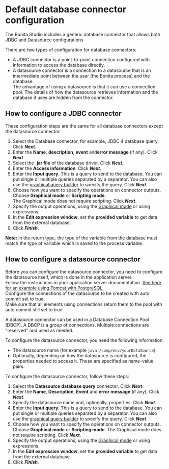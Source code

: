 # Default database connector configuration

The Bonita Studio includes a generic database connector that allows both JDBC and Datasource configurations 

There are two types of configuration for database connectors:

- A JDBC connector is a point-to-point connection configured with information to access the database directly.
- A datasource connector is a connection to a datasource that is an intermediate point between the user (the Bonita process) and the database.  
  The advantage of using a datasource is that it can use a connection pool. The details of how the datasource retrieves information and the database it uses are hidden from the connector.

## How to configure a JDBC connector

These configuration steps are the same for all database connectors except the datasource connector.

1. Select the Database connector, for example, JDBC 4 database query. Click _**Next**_.
2. Enter the **Name**, **description**, **event** and**error message** (if any). Click _**Next**_.
3. Select the **.jar file** of the database driver. Click _**Next**_.
4. Enter the **Access information**. Click _**Next**_.
5. Enter the **Input query**. This is a query to send to the database. You can put single or multiple queries separated by a separator. 
   You can also use the [graphical query builder](graphical-query-builder.md) to specify the query. Click _**Next**_.
6. Choose how you want to specify the operations on connector outputs. Choose **Graphical mode** or **Scripting mode**.  
   The Graphical mode does not require scripting. Click _**Next**_.
7. Specify the output operations, using the [Graphical mode](initialize-a-variable-from-a-database-without-scripting-or-java-code.md) or using expressions.
8. In the **Edit expression window**, set the **provided variable** to get data from the external database.
9. Click _**Finish**_.

**Note:** in the return type, the type of the variable from the database must match the type of variable which is saved to the process variable.

## How to configure a datasource connector

Before you can configure the datasource connector, you need to configure the datasource itself, which is done in the application server.  
Follow the instructions in your application server documentation. [See here for an example using Tomcat with PostgreSQL.](http://tomcat.apache.org/tomcat-8.5-doc/jndi-datasource-examples-howto.html#PostgreSQL)  
Configure the connections of the datasource to be created with auto commit set to true.  
Make sure that all elements using connections return them to the pool with auto commit still set to true.

A datasource connector can be used in a Database Connection Pool (DBCP). A DBCP is a group of connections. Multiple connections are "reserved" and used as needed.

To configure the datasource connector, you need the following information:

- The datasource name (for example `java:/comp/env/yourDataSource`).
- Optionally, depending on how the datasource is configured, the properties needed to access it. These are specified as name-value pairs.

To configure the datasource connector, follow these steps:

1. Select the **Datasource database query** connector. Click _**Next**_.
2. Enter the **Name**, **Description**, **Event** and **error message** (if any). Click _**Next**_.
3. Specify the datasource name and, optionally, properties. Click _**Next**_.
4. Enter the **Input query**. This is a query to send to the database. You can put single or multiple queries separated by a separator. 
   You can also use the [graphical query builder](graphical-query-builder.md) to specify the query. Click _**Next**_.
5. Choose how you want to specify the operations on connector outputs. Choose **Graphical mode** or **Scripting mode**. 
   The Graphical mode does not require scripting. Click _**Next**_.
6. Specify the output operations, using the [Graphical mode](initialize-a-variable-from-a-database-without-scripting-or-java-code.md) or using expressions.
7. In the **Edit expression window**, set the **provided variable** to get data from the external database.
8. Click _**Finish**_.
